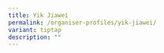 ```yaml
---
title: Yik Jiawei
permalink: /organiser-profiles/yik-jiawei/
variant: tiptap
description: ""
---
```

